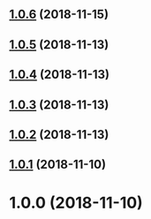 ## [1.0.6](https://github.com/DRFR0ST/littera/compare/v1.0.0...v1.0.6) (2018-11-15)



## [1.0.5](https://github.com/DRFR0ST/littera/compare/v1.0.0...v1.0.5) (2018-11-13)



## [1.0.4](https://github.com/DRFR0ST/littera/compare/v1.0.0...v1.0.4) (2018-11-13)



## [1.0.3](https://github.com/DRFR0ST/littera/compare/v1.0.0...v1.0.3) (2018-11-13)



## [1.0.2](https://github.com/DRFR0ST/littera/compare/v1.0.0...v1.0.2) (2018-11-13)



## [1.0.1](https://github.com/DRFR0ST/littera/compare/v1.0.0...v1.0.1) (2018-11-10)



# 1.0.0 (2018-11-10)




